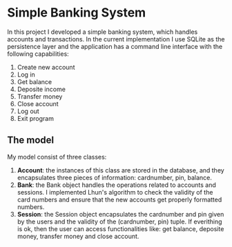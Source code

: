 # Simple Banking System

In this project I developed a simple banking system, which handles accounts and transactions. In the current implementation I use SQLite as the persistence layer and the application has a command line interface with the following capabilities:

1. Create new account
2. Log in
3. Get balance
4. Deposite income
5. Transfer money
6. Close account
7. Log out
8. Exit program

## The model

My model consist of three classes:

1. **Account**: the instances of this class are stored in the database, and they encapsulates three pieces of information: cardnumber, pin, balance.
2. **Bank**: the Bank object handles the operations related to accounts and sessions. I implemented Lhun's algorithm to check the validity of the card numbers and ensure that the new accounts get properly formatted numbers.
3. **Session**: the Session object encapsulates the cardnumber and pin given by the users and the validity of the (cardnumber, pin) tuple. If everithing is ok, then the user can access functionalities like: get balance, deposite money, transfer money and close account. 
